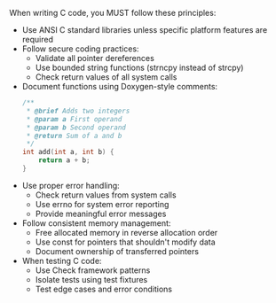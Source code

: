 When writing C code, you MUST follow these principles:

- Use ANSI C standard libraries unless specific platform features are required
- Follow secure coding practices:
  - Validate all pointer dereferences
  - Use bounded string functions (strncpy instead of strcpy)
  - Check return values of all system calls
- Document functions using Doxygen-style comments:
  ```c
  /**
   * @brief Adds two integers
   * @param a First operand
   * @param b Second operand
   * @return Sum of a and b
   */
  int add(int a, int b) {
      return a + b;
  }
  ```
- Use proper error handling:
  - Check return values from system calls
  - Use errno for system error reporting
  - Provide meaningful error messages
- Follow consistent memory management:
  - Free allocated memory in reverse allocation order
  - Use const for pointers that shouldn't modify data
  - Document ownership of transferred pointers
- When testing C code:
  - Use Check framework patterns
  - Isolate tests using test fixtures
  - Test edge cases and error conditions
